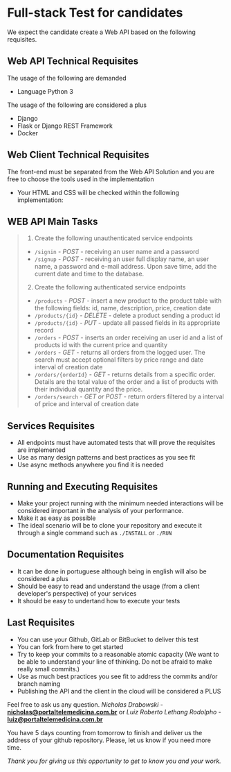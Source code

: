 # Full-stack Test for candidates

We expect the candidate create a Web API based on the following requisites.

## Web API Technical Requisites

The usage of the following are demanded
- Language Python 3

The usage of the following are considered a plus
- Django
- Flask or Django REST Framework
- Docker

## Web Client Technical Requisites
The front-end must be separated from the Web API Solution and you are free to choose the tools used in the implementation
- Your HTML and CSS will be checked within the following implementation:

## WEB API Main Tasks
> 1. Create the following unauthenticated service endpoints
>  * `/signin` - *POST* - receiving an user name and a password
>  * `/signup` - *POST* - receiving an user full display name, an user name, a password and e-mail address. Upon save time, add the current date and time to the database.
> 2. Create the following authenticated service endpoints
>  * `/products` - *POST* - insert a new product to the product table with the following fields: id, name, description, price, creation date
>  * `/products/{id}` - *DELETE* - delete a product sending a product id
>  * `/products/{id}` - *PUT* - update all passed fields in its appropriate record
>  * `/orders` - *POST* - inserts an order receiving an user id and a list of products id with the current price and quantity
>  * `/orders` - *GET* - returns all orders from the logged user. The search must accept optional filters by price range and date interval of creation date
>  * `/orders/{orderId}` - *GET* - returns details from a specific order. Details are the total value of the order and a list of products with their individual quantity and the price.
>  * `/orders/search` - *GET or POST* - return orders filtered by a interval of price and interval of creation date

## Services Requisites
- All endpoints must have automated tests that will prove the requisites are implemented
- Use as many design patterns and best practices as you see fit
- Use async methods anywhere you find it is needed

## Running and Executing Requisites
- Make your project running with the minimum needed interactions will be considered important in the analysis of your performance.
- Make it as easy as possible
- The ideal scenario will be to clone your repository and execute it through a single command such as `./INSTALL` or `./RUN`

## Documentation Requisites
- It can be done in portuguese although being in english will also be considered a plus
- Should be easy to read and understand the usage (from a client developer's perspective) of your services
- It should be  easy to undertand how to execute your tests

## Last Requisites
- You can use your Github, GitLab or BitBucket to deliver this test
- You can fork from here to get started
- Try to keep your commits to a reasonable atomic capacity (We want to be able to understand your line of thinking. Do not be afraid to make really small commits.)
- Use as much best practices you see fit to address the commits and/or branch naming
- Publishing the API and the client in the cloud will be considered a PLUS


Feel free to ask us any question.
*Nicholas Drabowski* - **nicholas@portaltelemedicina.com.br** or *Luiz Roberto Lethang Rodolpho* - **luiz@portaltelemedicina.com.br**

You have 5 days counting from tomorrow to finish and deliver us the address of your github repository. Please, let us know if you need more time.



*Thank you for giving us this opportunity to get to know you and your work.*
